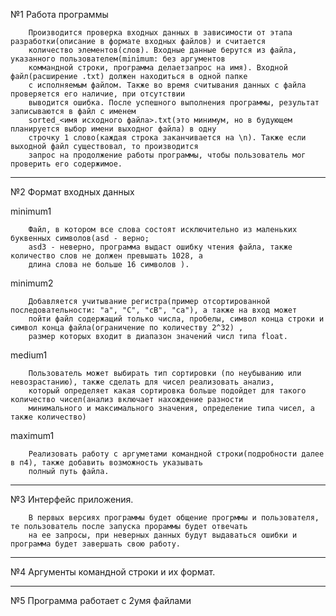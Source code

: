 №1 Работа программы

        Производится проверка входных данных в зависимости от этапа разработки(описание в формате входных файлов) и считается 
        количество элементов(слов). Входные данные берутся из файла, указанного пользователем(minimum: без аргументов 
        коммандной строки, программа делаетзапрос на имя). Входной файл(расширение .txt) должен находиться в одной папке 
        с исполняемым файлом. Также во время считывания данных с файла проверяется его наличие, при отсутствии
        выводится ошибка. После успешного выполнения программы, результат записываются в файл с именем 
        sorted_<имя исходного файла>.txt(это минимум, но в будующем планируется выбор имени выходног файла) в одну 
        строчку 1 слово(каждая строка заканчивается на \n). Также если выходной файл существовал, то производится 
        запрос на продолжение работы программы, чтобы пользователь мог проверить его содержимое.

***************************************************************************************************************************************
№2 Формат входных данных
 
   minimum1 
       
        Файл, в котором все слова состоят исключительно из маленьких буквенных символов(asd - верно;
        asd3 - неверно, программа выдаст ошибку чтения файла, также количество слов не должен превышать 1028, а 
        длина слова не больше 16 символов ).
        
   minimum2
        
        Добавляется учитывание регистра(пример отсортированной последовательности: "а", "С", "сB", "ca"), а также на вход может 
        пойти файл содержащий только числа, пробелы, символ конца строки и символ конца файла(ограничение по количеству 2^32) ,
        размер которых входит в диапазон значений числ типа float.  
   
   medium1
        
        Пользователь может выбирать тип сортировки (по неубыванию или невозрастанию), также сделать для чисел реализовать анализ,
        который определяет какая сортировка больше подойдет для такого количество чисел(анализ включает нахождение разности
        минимального и максимального значения, определение типа чисел, а также количество)
        
   maximum1
   
        Реализовать работу с аргуметами командной строки(подробности далее в п4), также добавить возможность указывать 
        полный путь файла.
        
***************************************************************************************************************************************
№3 Интерфейс приложения.
        
        В первых версиях программы будет общение прогрммы и пользователя, те пользователь после запуска прораммы будет отвечать 
        на ее запросы, при неверных данных будут выдаваться ошибки и программа будет завершать свою работу.

***************************************************************************************************************************************
№4 Аргументы командной строки и их формат.


***************************************************************************************************************************************
№5 Программа работает с 2умя файлами 
